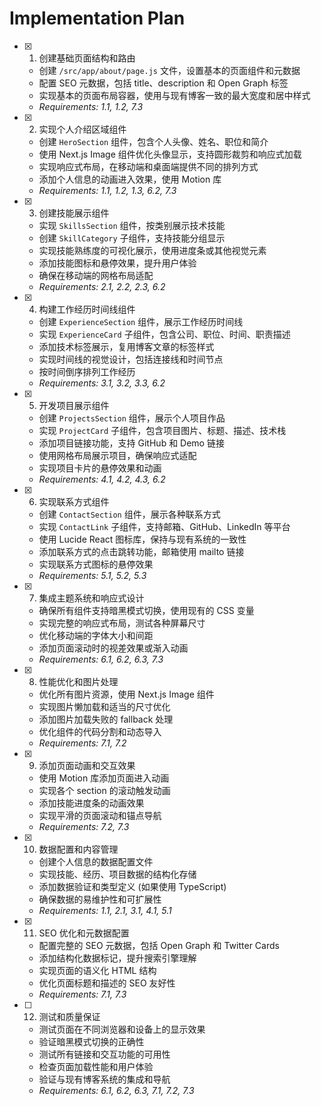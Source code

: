 # Implementation Plan

- [x] 1. 创建基础页面结构和路由
  - 创建 `/src/app/about/page.js` 文件，设置基本的页面组件和元数据
  - 配置 SEO 元数据，包括 title、description 和 Open Graph 标签
  - 实现基本的页面布局容器，使用与现有博客一致的最大宽度和居中样式
  - _Requirements: 1.1, 1.2, 7.3_

- [x] 2. 实现个人介绍区域组件
  - 创建 `HeroSection` 组件，包含个人头像、姓名、职位和简介
  - 使用 Next.js Image 组件优化头像显示，支持圆形裁剪和响应式加载
  - 实现响应式布局，在移动端和桌面端提供不同的排列方式
  - 添加个人信息的动画进入效果，使用 Motion 库
  - _Requirements: 1.1, 1.2, 1.3, 6.2, 7.3_

- [x] 3. 创建技能展示组件
  - 实现 `SkillsSection` 组件，按类别展示技术技能
  - 创建 `SkillCategory` 子组件，支持技能分组显示
  - 实现技能熟练度的可视化展示，使用进度条或其他视觉元素
  - 添加技能图标和悬停效果，提升用户体验
  - 确保在移动端的网格布局适配
  - _Requirements: 2.1, 2.2, 2.3, 6.2_

- [x] 4. 构建工作经历时间线组件
  - 创建 `ExperienceSection` 组件，展示工作经历时间线
  - 实现 `ExperienceCard` 子组件，包含公司、职位、时间、职责描述
  - 添加技术标签展示，复用博客文章的标签样式
  - 实现时间线的视觉设计，包括连接线和时间节点
  - 按时间倒序排列工作经历
  - _Requirements: 3.1, 3.2, 3.3, 6.2_

- [x] 5. 开发项目展示组件
  - 创建 `ProjectsSection` 组件，展示个人项目作品
  - 实现 `ProjectCard` 子组件，包含项目图片、标题、描述、技术栈
  - 添加项目链接功能，支持 GitHub 和 Demo 链接
  - 使用网格布局展示项目，确保响应式适配
  - 实现项目卡片的悬停效果和动画
  - _Requirements: 4.1, 4.2, 4.3, 6.2_

- [x] 6. 实现联系方式组件
  - 创建 `ContactSection` 组件，展示各种联系方式
  - 实现 `ContactLink` 子组件，支持邮箱、GitHub、LinkedIn 等平台
  - 使用 Lucide React 图标库，保持与现有系统的一致性
  - 添加联系方式的点击跳转功能，邮箱使用 mailto 链接
  - 实现联系方式图标的悬停效果
  - _Requirements: 5.1, 5.2, 5.3_

- [x] 7. 集成主题系统和响应式设计
  - 确保所有组件支持暗黑模式切换，使用现有的 CSS 变量
  - 实现完整的响应式布局，测试各种屏幕尺寸
  - 优化移动端的字体大小和间距
  - 添加页面滚动时的视差效果或渐入动画
  - _Requirements: 6.1, 6.2, 6.3, 7.3_

- [x] 8. 性能优化和图片处理
  - 优化所有图片资源，使用 Next.js Image 组件
  - 实现图片懒加载和适当的尺寸优化
  - 添加图片加载失败的 fallback 处理
  - 优化组件的代码分割和动态导入
  - _Requirements: 7.1, 7.2_

- [x] 9. 添加页面动画和交互效果
  - 使用 Motion 库添加页面进入动画
  - 实现各个 section 的滚动触发动画
  - 添加技能进度条的动画效果
  - 实现平滑的页面滚动和锚点导航
  - _Requirements: 7.2, 7.3_

- [x] 10. 数据配置和内容管理
  - 创建个人信息的数据配置文件
  - 实现技能、经历、项目数据的结构化存储
  - 添加数据验证和类型定义 (如果使用 TypeScript)
  - 确保数据的易维护性和可扩展性
  - _Requirements: 1.1, 2.1, 3.1, 4.1, 5.1_

- [x] 11. SEO 优化和元数据配置
  - 配置完整的 SEO 元数据，包括 Open Graph 和 Twitter Cards
  - 添加结构化数据标记，提升搜索引擎理解
  - 实现页面的语义化 HTML 结构
  - 优化页面标题和描述的 SEO 友好性
  - _Requirements: 7.1, 7.3_

- [ ] 12. 测试和质量保证
  - 测试页面在不同浏览器和设备上的显示效果
  - 验证暗黑模式切换的正确性
  - 测试所有链接和交互功能的可用性
  - 检查页面加载性能和用户体验
  - 验证与现有博客系统的集成和导航
  - _Requirements: 6.1, 6.2, 6.3, 7.1, 7.2, 7.3_